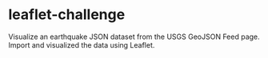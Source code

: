 # leaflet-challenge
Visualize an earthquake JSON dataset from the USGS GeoJSON Feed page. Import and visualized the data using Leaflet.
